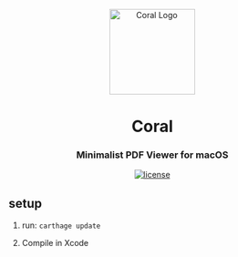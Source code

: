 <div align="center">
    <br />
    <img src="./etc/logo512.png" alt="Coral Logo" width="150"/>
    <h1>Coral</h1>
    <h3>Minimalist PDF Viewer for macOS</h3>
</div>

<div align="center">

[![license](https://img.shields.io/badge/license-MIT-brightgreen.svg)](https://github.com/konstfish/Coral/blob/master/LICENSE)

</div>

## setup

1. run: `carthage update`

2. Compile in Xcode
